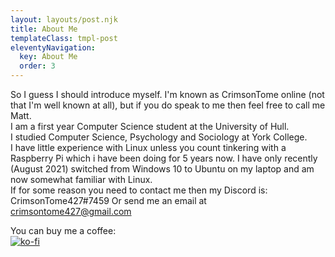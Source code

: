 ```yaml
---
layout: layouts/post.njk
title: About Me
templateClass: tmpl-post
eleventyNavigation:
  key: About Me
  order: 3
---
```


So I guess I should introduce myself. I'm known as CrimsonTome online (not that I'm well known at all), but if you do speak to me then feel free to call me Matt.  
I am a first year Computer Science student at the University of Hull.  
I studied Computer Science, Psychology and Sociology at York College.  
I have little experience with Linux unless you count tinkering with a Raspberry Pi which i have been doing for 5 years now. I have only recently (August 2021) switched from Windows 10 to Ubuntu on my laptop and am now somewhat familiar with Linux.  
If for some reason you need to contact me then my Discord is: CrimsonTome427#7459
Or send me an email at crimsontome427@gmail.com  

You can buy me a coffee:  
[![ko-fi](https://ko-fi.com/img/githubbutton_sm.svg)](https://ko-fi.com/I2I46RO0O)
